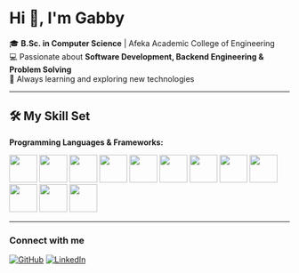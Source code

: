 # Hi 👋, I'm Gabby

🎓 **B.Sc. in Computer Science** | Afeka Academic College of Engineering  
💻 Passionate about **Software Development, Backend Engineering & Problem Solving**  
🚀 Always learning and exploring new technologies  

---

## 🛠 My Skill Set

**Programming Languages & Frameworks:**

<p>
  <img src="https://cdn.jsdelivr.net/gh/devicons/devicon/icons/c/c-original.svg" height="50"/>
  <img src="https://cdn.jsdelivr.net/gh/devicons/devicon/icons/cplusplus/cplusplus-original.svg" height="50"/>
  <img src="https://cdn.jsdelivr.net/gh/devicons/devicon/icons/java/java-original.svg" height="50"/>
  <img src="https://cdn.jsdelivr.net/gh/devicons/devicon/icons/python/python-original.svg" height="50"/>
  <img src="https://cdn.jsdelivr.net/gh/devicons/devicon/icons/react/react-original.svg" height="50"/>
  <img src="https://cdn.jsdelivr.net/gh/devicons/devicon/icons/flask/flask-original.svg" height="50"/>
  <img src="https://cdn.jsdelivr.net/gh/devicons/devicon/icons/mysql/mysql-original.svg" height="50"/>
  <img src="https://cdn.jsdelivr.net/gh/devicons/devicon/icons/postgresql/postgresql-original.svg" height="50"/>
  <img src="https://cdn.jsdelivr.net/gh/devicons/devicon/icons/mongodb/mongodb-original.svg" height="50"/>
  <img src="https://cdn.jsdelivr.net/gh/devicons/devicon/icons/git/git-original.svg" height="50"/>
  <img src="https://cdn.jsdelivr.net/gh/devicons/devicon/icons/linux/linux-original.svg" height="50"/>
  <img src="https://cdn.jsdelivr.net/gh/devicons/devicon/icons/androidstudio/androidstudio-original.svg" height="50"/>
</p>






---
### Connect with me

[![GitHub](https://img.shields.io/badge/GitHub-100000?style=for-the-badge&logo=github&logoColor=white)](https://github.com/your-github)
[![LinkedIn](https://img.shields.io/badge/LinkedIn-0077B5?style=for-the-badge&logo=linkedin&logoColor=white)](https://www.linkedin.com/in/gabby-elmaliah-273b87307)
